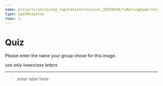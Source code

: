 ```yaml
---
name: projects/volvovsky_reputation/revision_20250424/labelingGame/recall.md
type: openResponse
rows: 1
---
```


# Quiz

Please enter the name your group chose for this image.

_use only lowercase letters_

---

> enter label here
